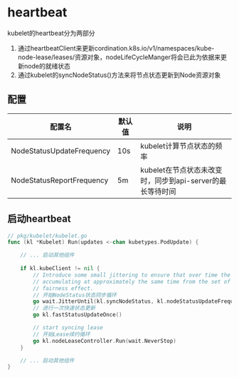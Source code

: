 # heartbeat
kubelet的heartbeat分为两部分
1. 通过heartbeatClient来更新cordination.k8s.io/v1/namespaces/kube-node-lease/leases/<nodeName>资源对象，nodeLifeCycleManger将会已此为依据来更新node的就绪状态
2. 通过kubelet的syncNodeStatus()方法来将节点状态更新到Node资源对象

## 配置
| 配置名                    | 默认值 | 说明                                                      |
| ------------------------- | ------ | --------------------------------------------------------- |
| NodeStatusUpdateFrequency | 10s    | kubelet计算节点状态的频率                                 |
| NodeStatusReportFrequency | 5m     | kubelet在节点状态未改变时，同步到api-server的最长等待时间 |


## 启动heartbeat
```go
// pkg/kubelet/kubelet.go
func (kl *Kubelet) Run(updates <-chan kubetypes.PodUpdate) {

    // ... 启动其他组件
    
    if kl.kubeClient != nil {
        // Introduce some small jittering to ensure that over time the requests won't start
        // accumulating at approximately the same time from the set of nodes due to priority and
        // fairness effect.
        // 开始NodeStatus状态同步循环
        go wait.JitterUntil(kl.syncNodeStatus, kl.nodeStatusUpdateFrequency, 0.04, true, wait.NeverStop)
        // 进行一次快速状态更新
        go kl.fastStatusUpdateOnce()

        // start syncing lease
        // 开始Lease续约循环
        go kl.nodeLeaseController.Run(wait.NeverStop)
    }

    // ... 启动其他组件
}
```